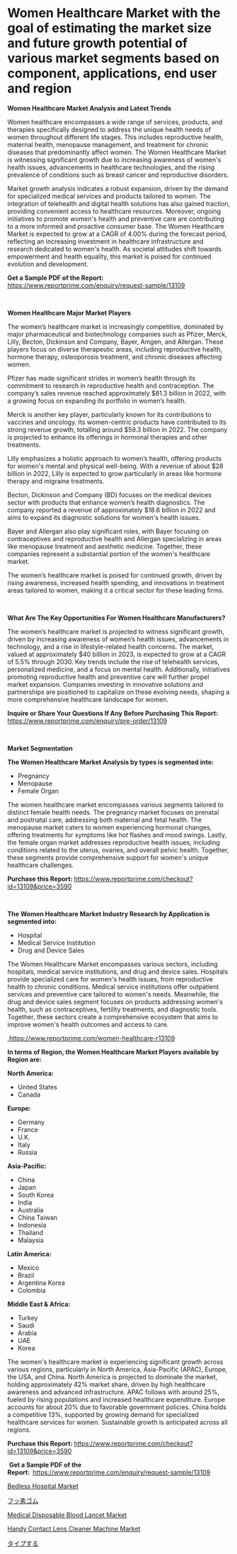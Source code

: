 <p><h1>Women Healthcare Market with the goal of estimating the market size and future growth potential of various market segments based on component, applications, end user and region</h1></p><p><strong>Women Healthcare Market Analysis and Latest Trends</strong></p>
<p><p>Women healthcare encompasses a wide range of services, products, and therapies specifically designed to address the unique health needs of women throughout different life stages. This includes reproductive health, maternal health, menopause management, and treatment for chronic diseases that predominantly affect women. The Women Healthcare Market is witnessing significant growth due to increasing awareness of women's health issues, advancements in healthcare technologies, and the rising prevalence of conditions such as breast cancer and reproductive disorders.</p><p>Market growth analysis indicates a robust expansion, driven by the demand for specialized medical services and products tailored to women. The integration of telehealth and digital health solutions has also gained traction, providing convenient access to healthcare resources. Moreover, ongoing initiatives to promote women's health and preventive care are contributing to a more informed and proactive consumer base. The Women Healthcare Market is expected to grow at a CAGR of 4.00% during the forecast period, reflecting an increasing investment in healthcare infrastructure and research dedicated to women's health. As societal attitudes shift towards empowerment and health equality, this market is poised for continued evolution and development.</p></p>
<p><strong>Get a Sample PDF of the Report:&nbsp;</strong> <a href="https://www.reportprime.com/enquiry/request-sample/13109">https://www.reportprime.com/enquiry/request-sample/13109</a></p>
<p>&nbsp;</p>
<p><strong>Women Healthcare Major Market Players</strong></p>
<p><p>The women’s healthcare market is increasingly competitive, dominated by major pharmaceutical and biotechnology companies such as Pfizer, Merck, Lilly, Becton, Dickinson and Company, Bayer, Amgen, and Allergan. These players focus on diverse therapeutic areas, including reproductive health, hormone therapy, osteoporosis treatment, and chronic diseases affecting women.</p><p>Pfizer has made significant strides in women’s health through its commitment to research in reproductive health and contraception. The company’s sales revenue reached approximately $81.3 billion in 2022, with a growing focus on expanding its portfolio in women’s health.</p><p>Merck is another key player, particularly known for its contributions to vaccines and oncology. Its women-centric products have contributed to its strong revenue growth, totalling around $59.3 billion in 2022. The company is projected to enhance its offerings in hormonal therapies and other treatments.</p><p>Lilly emphasizes a holistic approach to women’s health, offering products for women's mental and physical well-being. With a revenue of about $28 billion in 2022, Lilly is expected to grow particularly in areas like hormone therapy and migraine treatments.</p><p>Becton, Dickinson and Company (BD) focuses on the medical devices sector with products that enhance women’s health diagnostics. The company reported a revenue of approximately $18.6 billion in 2022 and aims to expand its diagnostic solutions for women's health issues.</p><p>Bayer and Allergan also play significant roles, with Bayer focusing on contraceptives and reproductive health and Allergan specializing in areas like menopause treatment and aesthetic medicine. Together, these companies represent a substantial portion of the women's healthcare market.</p><p>The women’s healthcare market is poised for continued growth, driven by rising awareness, increased health spending, and innovations in treatment areas tailored to women, making it a critical sector for these leading firms.</p></p>
<p>&nbsp;</p>
<p><strong>What Are The Key Opportunities For Women Healthcare Manufacturers?</strong></p>
<p><p>The women’s healthcare market is projected to witness significant growth, driven by increasing awareness of women’s health issues, advancements in technology, and a rise in lifestyle-related health concerns. The market, valued at approximately $40 billion in 2023, is expected to grow at a CAGR of 5.5% through 2030. Key trends include the rise of telehealth services, personalized medicine, and a focus on mental health. Additionally, initiatives promoting reproductive health and preventive care will further propel market expansion. Companies investing in innovative solutions and partnerships are positioned to capitalize on these evolving needs, shaping a more comprehensive healthcare landscape for women.</p></p>
<p><strong>Inquire or Share Your Questions If Any Before Purchasing This Report:</strong> <a href="https://www.reportprime.com/enquiry/pre-order/13109">https://www.reportprime.com/enquiry/pre-order/13109</a></p>
<p>&nbsp;</p>
<p><strong>Market Segmentation</strong></p>
<p><strong>The Women Healthcare Market Analysis by types is segmented into:</strong></p>
<p><ul><li>Pregnancy</li><li>Menopause</li><li>Female Organ</li></ul></p>
<p><p>The women healthcare market encompasses various segments tailored to distinct female health needs. The pregnancy market focuses on prenatal and postnatal care, addressing both maternal and fetal health. The menopause market caters to women experiencing hormonal changes, offering treatments for symptoms like hot flashes and mood swings. Lastly, the female organ market addresses reproductive health issues, including conditions related to the uterus, ovaries, and overall pelvic health. Together, these segments provide comprehensive support for women's unique healthcare challenges.</p></p>
<p><strong>Purchase this Report:&nbsp;</strong><a href="https://www.reportprime.com/checkout?id=13109&price=3590">https://www.reportprime.com/checkout?id=13109&price=3590</a></p>
<p>&nbsp;</p>
<p><strong>The Women Healthcare Market Industry Research by Application is segmented into:</strong></p>
<p><ul><li>Hospital</li><li>Medical Service Institution</li><li>Drug and Device Sales</li></ul></p>
<p><p>The Women Healthcare Market encompasses various sectors, including hospitals, medical service institutions, and drug and device sales. Hospitals provide specialized care for women's health issues, from reproductive health to chronic conditions. Medical service institutions offer outpatient services and preventive care tailored to women's needs. Meanwhile, the drug and device sales segment focuses on products addressing women's health, such as contraceptives, fertility treatments, and diagnostic tools. Together, these sectors create a comprehensive ecosystem that aims to improve women's health outcomes and access to care.</p></p>
<p><a href="https://www.reportprime.com/women-healthcare-r13109">&nbsp;https://www.reportprime.com/women-healthcare-r13109</a></p>
<p><strong>In terms of Region, the Women Healthcare Market Players available by Region are:</strong></p>
<p>
    <p> <strong> North America: </strong>
        <ul>
            <li>United States</li>
            <li>Canada</li>
        </ul>
        </p> 
    <p> <strong> Europe: </strong>
        <ul>
            <li>Germany</li>
            <li>France</li>
            <li>U.K.</li>
            <li>Italy</li>
            <li>Russia</li>
        </ul>
        </p> 
    <p> <strong> Asia-Pacific: </strong>
        <ul>
            <li>China</li>
            <li>Japan</li>
            <li>South Korea</li>
            <li>India</li>
            <li>Australia</li>
            <li>China Taiwan</li>
            <li>Indonesia</li>
            <li>Thailand</li>
            <li>Malaysia</li>
        </ul>
        </p> 
    <p> <strong> Latin America: </strong>
        <ul>
            <li>Mexico</li>
            <li>Brazil</li>
            <li>Argentina Korea</li>
            <li>Colombia</li>
        </ul>
        </p> 
    <p> <strong> Middle East & Africa: </strong>
        <ul>
            <li>Turkey</li>
            <li>Saudi</li>
            <li>Arabia</li>
            <li>UAE</li>
            <li>Korea</li>
        </ul>
    </p>
    </p>
<p><p>The women's healthcare market is experiencing significant growth across various regions, particularly in North America, Asia-Pacific (APAC), Europe, the USA, and China. North America is projected to dominate the market, holding approximately 42% market share, driven by high healthcare awareness and advanced infrastructure. APAC follows with around 25%, fueled by rising populations and increased healthcare expenditure. Europe accounts for about 20% due to favorable government policies. China holds a competitive 13%, supported by growing demand for specialized healthcare services for women. Sustainable growth is anticipated across all regions.</p></p>
<p><strong>Purchase this Report: </strong><a href="https://www.reportprime.com/checkout?id=13109&price=3590">https://www.reportprime.com/checkout?id=13109&price=3590</a></p>
<p>&nbsp;<strong>Get a Sample PDF of the Report:&nbsp;&nbsp;</strong><a href="https://www.reportprime.com/enquiry/request-sample/13109">https://www.reportprime.com/enquiry/request-sample/13109</a></p>
<p><strong></strong></p>
<p><p><a href="https://github.com/kaufmannDavid16/Market-Research-Report-List-1/blob/main/bedless-hospital-market.md">Bedless Hospital Market</a></p><p><a href="https://medium.com/@americahilario/%E3%82%B0%E3%83%AD%E3%83%BC%E3%83%90%E3%83%AB%E3%83%95%E3%83%AB%E3%82%AA%E3%83%AD%E3%82%AB%E3%83%BC%E3%83%9C%E3%83%B3%E3%82%B4%E3%83%A0%E5%B8%82%E5%A0%B4%E3%81%AE%E6%A9%9F%E4%BC%9A%E3%81%A82024%E5%B9%B4%E3%81%8B%E3%82%892031%E5%B9%B4%E3%81%BE%E3%81%A7%E3%81%AE%E4%BA%88%E6%B8%AC-57cf1d15ba04">フッ素ゴム</a></p><p><a href="https://medium.com/@tammyjones1939/future-insights-into-the-medical-disposable-blood-lancet-market-trends-and-regional-analysis-for-4acca5bf7892">Medical Disposable Blood Lancet Market</a></p><p><a href="https://medium.com/@tammyjones1939/strategic-market-insights-into-the-global-handy-contact-lens-cleaner-machine-market-2024-2031-108b7e185d9c">Handy Contact Lens Cleaner Machine Market</a></p><p><a href="https://medium.com/@americahilario/tpee-market-%E3%81%AF-%E3%82%B3%E3%82%B9%E3%83%88%E7%AE%A1%E7%90%86%E3%81%A8%E5%8A%B9%E7%8E%87%E5%90%91%E4%B8%8A%E3%82%92%E5%84%AA%E5%85%88%E3%81%97%E3%81%BE%E3%81%99-%E3%81%95%E3%82%89%E3%81%AB-%E5%A0%B1%E5%91%8A%E6%9B%B8%E3%81%AF%E5%B8%82%E5%A0%B4%E3%81%AE%E9%9C%80%E8%A6%81%E9%9D%A2%E3%81%A8%E4%BE%9B%E7%B5%A6%E9%9D%A2%E3%81%AE%E4%B8%A1%E6%96%B9%E3%82%92%E3%82%AB%E3%83%90%E3%83%BC%E3%81%97%E3%81%A6%E3%81%84%E3%81%BE%E3%81%99-tpee-%E5%B8%82%E5%A0%B4%E3%81%AF-2024-%E3%81%8B%E3%82%89-8-6-58f1c4aa7932">タイプする</a></p></p>